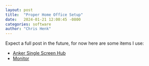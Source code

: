 ```yaml
---
layout: post
title:  "Proper Home Office Setup"
date:   2024-01-21 12:00:45 -0800
categories: software
author: "Chris Henk"
---
```


Expect a full post in the future, for now here are some items I use:

- [Anker Single Screen Hub](https://www.amazon.com/gp/product/B087QZVQJX/ref=ppx_yo_dt_b_search_asin_title?ie=UTF8&amp;th=1&_encoding=UTF8&tag=ghastlypropos-20&linkCode=ur2&linkId=a3f2afb561d1f4ea1c0b21d756ff7220&camp=1789&creative=9325)
- [Monitor](https://www.amazon.com/LG-27UN850-W-DisplayHDR-Borderless-Adjustable/dp/B08CVTTNN4/ref=sr_1_3?crid=30E4ZAZ8BJM0W&amp;keywords=lg%252B4k%252Bmonitor%252B27%252Binch&amp;qid=1705961646&amp;sprefix=lg%252B4k%252Bmonitor%252B27%252Binc%252Caps%252C124&amp;sr=8-3&amp;th=1&_encoding=UTF8&tag=ghastlypropos-20&linkCode=ur2&linkId=6943ffe903587a6b1cc29df9ccb1cdb7&camp=1789&creative=9325)
